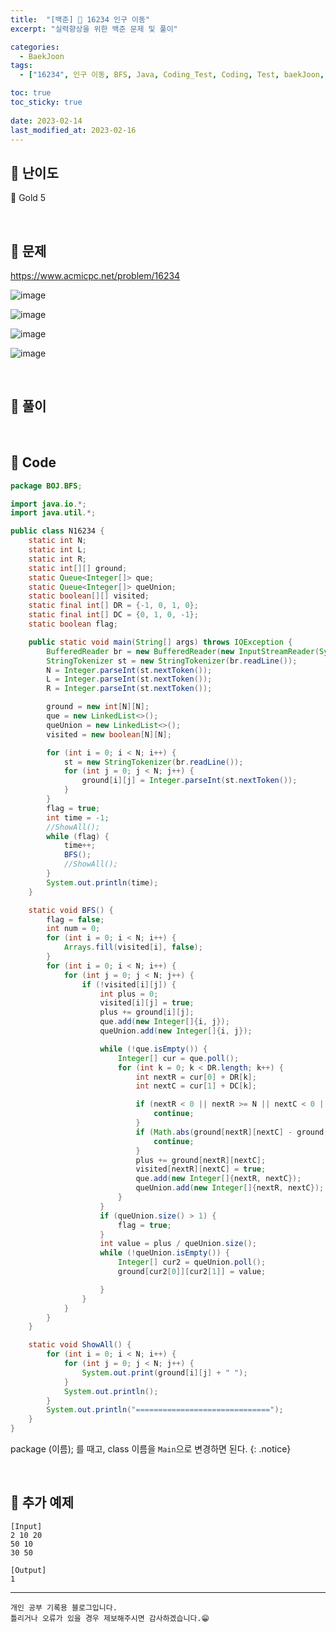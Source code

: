 ```yaml
---
title:  "[백준] 🥇 16234 인구 이동"
excerpt: "실력향상을 위한 백준 문제 및 풀이"

categories:
  - BaekJoon
tags:
  - ["16234", 인구 이동, BFS, Java, Coding_Test, Coding, Test, baekJoon, 백준]

toc: true
toc_sticky: true
 
date: 2023-02-14
last_modified_at: 2023-02-16
---
```


## 📌 난이도

  🥇 Gold 5

<br>

## 📌 문제

<https://www.acmicpc.net/problem/16234>

![image](https://user-images.githubusercontent.com/37824506/219360671-cdfdfd1a-13b8-49d7-b465-6496f9567ce0.png)

![image](https://user-images.githubusercontent.com/37824506/219360758-b0b2b145-87bc-43da-a8eb-3cdfb1859c54.png)

![image](https://user-images.githubusercontent.com/37824506/219360869-4688d986-ef5a-41dc-96ce-f08b127cd0c1.png)

![image](https://user-images.githubusercontent.com/37824506/219360956-08d44c81-5969-431c-ad95-0e803214cea3.png)

<br>

## 📌 풀이



<br>

## 📌 Code

```java
package BOJ.BFS;

import java.io.*;
import java.util.*;

public class N16234 {
    static int N;
    static int L;
    static int R;
    static int[][] ground;
    static Queue<Integer[]> que;
    static Queue<Integer[]> queUnion;
    static boolean[][] visited;
    static final int[] DR = {-1, 0, 1, 0};
    static final int[] DC = {0, 1, 0, -1};
    static boolean flag;

    public static void main(String[] args) throws IOException {
        BufferedReader br = new BufferedReader(new InputStreamReader(System.in));
        StringTokenizer st = new StringTokenizer(br.readLine());
        N = Integer.parseInt(st.nextToken());
        L = Integer.parseInt(st.nextToken());
        R = Integer.parseInt(st.nextToken());

        ground = new int[N][N];
        que = new LinkedList<>();
        queUnion = new LinkedList<>();
        visited = new boolean[N][N];

        for (int i = 0; i < N; i++) {
            st = new StringTokenizer(br.readLine());
            for (int j = 0; j < N; j++) {
                ground[i][j] = Integer.parseInt(st.nextToken());
            }
        }
        flag = true;
        int time = -1;
        //ShowAll();
        while (flag) {
            time++;
            BFS();
            //ShowAll();
        }
        System.out.println(time);
    }

    static void BFS() {
        flag = false;
        int num = 0;
        for (int i = 0; i < N; i++) {
            Arrays.fill(visited[i], false);
        }
        for (int i = 0; i < N; i++) {
            for (int j = 0; j < N; j++) {
                if (!visited[i][j]) {
                    int plus = 0;
                    visited[i][j] = true;
                    plus += ground[i][j];
                    que.add(new Integer[]{i, j});
                    queUnion.add(new Integer[]{i, j});

                    while (!que.isEmpty()) {
                        Integer[] cur = que.poll();
                        for (int k = 0; k < DR.length; k++) {
                            int nextR = cur[0] + DR[k];
                            int nextC = cur[1] + DC[k];

                            if (nextR < 0 || nextR >= N || nextC < 0 || nextC >= N || visited[nextR][nextC]) {
                                continue;
                            }
                            if (Math.abs(ground[nextR][nextC] - ground[cur[0]][cur[1]]) < L || Math.abs(ground[nextR][nextC] - ground[cur[0]][cur[1]]) > R) {
                                continue;
                            }
                            plus += ground[nextR][nextC];
                            visited[nextR][nextC] = true;
                            que.add(new Integer[]{nextR, nextC});
                            queUnion.add(new Integer[]{nextR, nextC});
                        }
                    }
                    if (queUnion.size() > 1) {
                        flag = true;
                    }
                    int value = plus / queUnion.size();
                    while (!queUnion.isEmpty()) {
                        Integer[] cur2 = queUnion.poll();
                        ground[cur2[0]][cur2[1]] = value;

                    }
                }
            }
        }
    }

    static void ShowAll() {
        for (int i = 0; i < N; i++) {
            for (int j = 0; j < N; j++) {
                System.out.print(ground[i][j] + " ");
            }
            System.out.println();
        }
        System.out.println("==============================");
    }
}
```


package (이름); 를 때고, class 이름을 `Main`으로 변경하면 된다.
{: .notice} 

<br>

## 📌 추가 예제

```
[Input]
2 10 20
50 10
30 50

[Output]
1
```  

***
    개인 공부 기록용 블로그입니다.
    틀리거나 오류가 있을 경우 제보해주시면 감사하겠습니다.😁